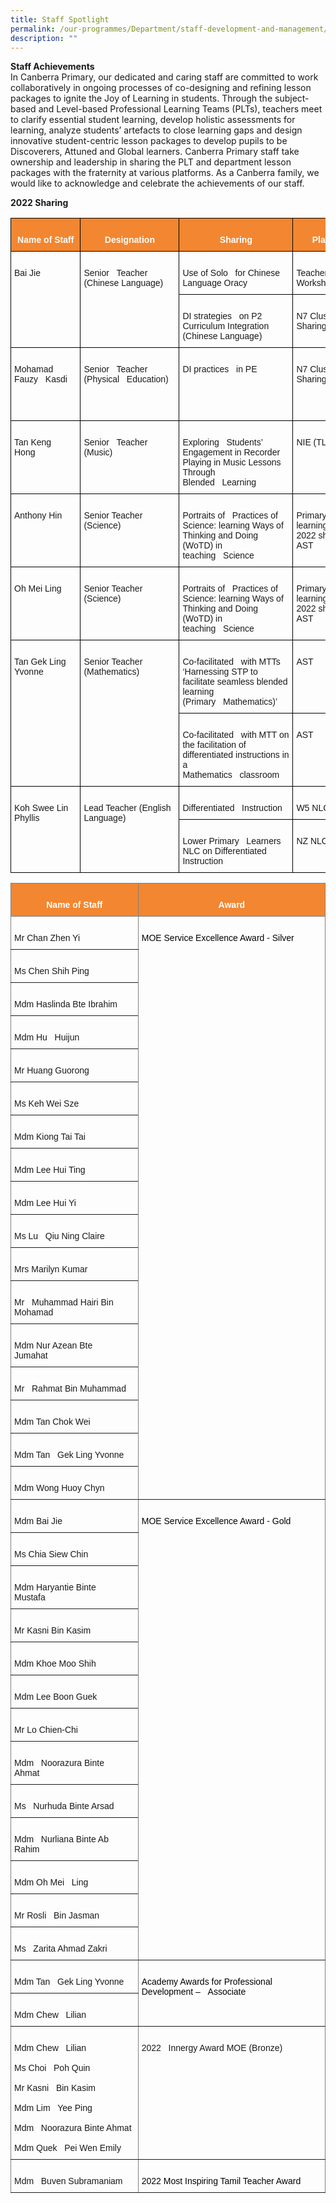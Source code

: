 ```yaml
---
title: Staff Spotlight
permalink: /our-programmes/Department/staff-development-and-management/
description: ""
---
```

**Staff Achievements**<br>
In Canberra Primary, our dedicated and caring staff are committed to work collaboratively in ongoing processes of co-designing and refining lesson packages to ignite the Joy of Learning in students. Through the subject-based and Level-based Professional Learning Teams (PLTs), teachers meet to clarify essential student learning, develop holistic assessments for learning, analyze students’ artefacts to close learning gaps and design innovative student-centric lesson packages to develop pupils to be Discoverers, Attuned and Global learners. 
Canberra Primary staff take ownership and leadership in sharing the PLT and department lesson packages with the fraternity at various platforms. As a Canberra family, we would like to acknowledge and celebrate the achievements of our staff. <br>

**2022 Sharing**

<style type="text/css">
.tg  {border-collapse:collapse;border-spacing:0;}
.tg td{border-color:black;border-style:solid;border-width:1px;font-family:Arial, sans-serif;font-size:14px;
  overflow:hidden;padding:10px 5px;word-break:normal;}
.tg th{border-color:black;border-style:solid;border-width:1px;font-family:Arial, sans-serif;font-size:14px;
  font-weight:normal;overflow:hidden;padding:10px 5px;word-break:normal;}
.tg .tg-qkx5{background-color:#f38630;color:#ffffff;font-weight:bold;text-align:center;vertical-align:top}
.tg .tg-0lax{text-align:left;vertical-align:top}
</style>
<table class="tg">
<thead>
  <tr>
    <th class="tg-qkx5">   <br>Name of Staff   </th>
    <th class="tg-qkx5">   <br>Designation   </th>
    <th class="tg-qkx5">   <br>Sharing    </th>
    <th class="tg-qkx5">   <br>Platform   </th>
  </tr>
</thead>
<tbody>
  <tr>
    <td class="tg-0lax" rowspan="2">&nbsp;&nbsp;&nbsp;<br>Bai Jie&nbsp;&nbsp;&nbsp;&nbsp;</td>
    <td class="tg-0lax" rowspan="2">&nbsp;&nbsp;&nbsp;<br>Senior&nbsp;&nbsp;&nbsp;Teacher (Chinese Language)<br>&nbsp;&nbsp;&nbsp;<br> &nbsp;&nbsp;&nbsp;</td>
    <td class="tg-0lax">&nbsp;&nbsp;&nbsp;<br>Use of Solo&nbsp;&nbsp;&nbsp;for Chinese Language Oracy&nbsp;&nbsp;&nbsp;</td>
    <td class="tg-0lax">&nbsp;&nbsp;&nbsp;<br>Teacher-Led-Workshop&nbsp;&nbsp;&nbsp;&nbsp;</td>
  </tr>
  <tr>
    <td class="tg-0lax">&nbsp;&nbsp;&nbsp;<br>DI strategies&nbsp;&nbsp;&nbsp;on P2 Curriculum Integration (Chinese Language)&nbsp;&nbsp;&nbsp;</td>
    <td class="tg-0lax">&nbsp;&nbsp;&nbsp;<br>N7 Cluster DI Sharing&nbsp;&nbsp;&nbsp;</td>
  </tr>
  <tr>
    <td class="tg-0lax">&nbsp;&nbsp;&nbsp;<br>Mohamad Fauzy&nbsp;&nbsp;&nbsp;Kasdi&nbsp;&nbsp;&nbsp;&nbsp;</td>
    <td class="tg-0lax">&nbsp;&nbsp;&nbsp;<br>Senior&nbsp;&nbsp;&nbsp;Teacher (Physical&nbsp;&nbsp;&nbsp;Education)&nbsp;&nbsp;&nbsp;</td>
    <td class="tg-0lax">&nbsp;&nbsp;&nbsp;<br>DI practices&nbsp;&nbsp;&nbsp;in PE<br>&nbsp;&nbsp;&nbsp;<br> <br>&nbsp;&nbsp;&nbsp;<br> &nbsp;&nbsp;&nbsp;</td>
    <td class="tg-0lax">&nbsp;&nbsp;&nbsp;<br>N7 Cluster DI Sharing&nbsp;&nbsp;&nbsp;</td>
  </tr>
  <tr>
    <td class="tg-0lax">&nbsp;&nbsp;&nbsp;<br>Tan Keng Hong&nbsp;&nbsp;&nbsp;</td>
    <td class="tg-0lax">&nbsp;&nbsp;&nbsp;<br>Senior&nbsp;&nbsp;&nbsp;Teacher (Music)&nbsp;&nbsp;&nbsp;</td>
    <td class="tg-0lax">&nbsp;&nbsp;&nbsp;<br>Exploring&nbsp;&nbsp;&nbsp;Students’ Engagement in Recorder Playing in Music Lessons Through Blended&nbsp;&nbsp;&nbsp;Learning&nbsp;&nbsp;&nbsp;&nbsp;</td>
    <td class="tg-0lax">&nbsp;&nbsp;&nbsp;<br>NIE (TLP1)&nbsp;&nbsp;&nbsp;</td>
  </tr>
  <tr>
    <td class="tg-0lax">&nbsp;&nbsp;&nbsp;<br>Anthony Hin&nbsp;&nbsp;&nbsp;</td>
    <td class="tg-0lax">&nbsp;&nbsp;&nbsp;<br>Senior Teacher (Science)&nbsp;&nbsp;&nbsp;</td>
    <td class="tg-0lax">&nbsp;&nbsp;&nbsp;<br>Portraits of&nbsp;&nbsp;&nbsp;Practices of Science: learning Ways of Thinking and Doing (WoTD) in teaching&nbsp;&nbsp;&nbsp;Science&nbsp;&nbsp;&nbsp;</td>
    <td class="tg-0lax">&nbsp;&nbsp;&nbsp;<br>Primary&nbsp;&nbsp;&nbsp;science learning day 2022 sharing at AST&nbsp;&nbsp;&nbsp;</td>
  </tr>
  <tr>
    <td class="tg-0lax">&nbsp;&nbsp;&nbsp;<br>Oh Mei Ling&nbsp;&nbsp;&nbsp;&nbsp;</td>
    <td class="tg-0lax">&nbsp;&nbsp;&nbsp;<br>Senior Teacher (Science)&nbsp;&nbsp;&nbsp;</td>
    <td class="tg-0lax">&nbsp;&nbsp;&nbsp;<br>Portraits of&nbsp;&nbsp;&nbsp;Practices of Science: learning Ways of Thinking and Doing (WoTD) in teaching&nbsp;&nbsp;&nbsp;Science&nbsp;&nbsp;&nbsp;</td>
    <td class="tg-0lax">&nbsp;&nbsp;&nbsp;<br>Primary&nbsp;&nbsp;&nbsp;science learning day 2022 sharing at AST&nbsp;&nbsp;&nbsp;</td>
  </tr>
  <tr>
    <td class="tg-0lax" rowspan="2">&nbsp;&nbsp;&nbsp;<br>Tan Gek Ling Yvonne<br>&nbsp;&nbsp;&nbsp;<br> &nbsp;&nbsp;&nbsp;</td>
    <td class="tg-0lax" rowspan="2">&nbsp;&nbsp;&nbsp;<br>Senior Teacher (Mathematics)<br>&nbsp;&nbsp;&nbsp;<br> &nbsp;&nbsp;&nbsp;</td>
    <td class="tg-0lax">&nbsp;&nbsp;&nbsp;<br>Co-facilitated&nbsp;&nbsp;&nbsp;with MTTs ‘Harnessing STP to facilitate seamless blended learning (Primary&nbsp;&nbsp;&nbsp;Mathematics)’&nbsp;&nbsp;&nbsp;&nbsp;</td>
    <td class="tg-0lax">&nbsp;&nbsp;&nbsp;<br>AST&nbsp;&nbsp;&nbsp;</td>
  </tr>
  <tr>
    <td class="tg-0lax">&nbsp;&nbsp;&nbsp;<br>Co-facilitated&nbsp;&nbsp;&nbsp;with MTT on the facilitation of differentiated instructions in a Mathematics&nbsp;&nbsp;&nbsp;classroom&nbsp;&nbsp;&nbsp;&nbsp;</td>
    <td class="tg-0lax">&nbsp;&nbsp;&nbsp;<br>AST&nbsp;&nbsp;&nbsp;</td>
  </tr>
  <tr>
    <td class="tg-0lax" rowspan="2">&nbsp;&nbsp;&nbsp;<br>Koh Swee Lin Phyllis<br>&nbsp;&nbsp;&nbsp;<br> &nbsp;&nbsp;&nbsp;</td>
    <td class="tg-0lax" rowspan="2">&nbsp;&nbsp;&nbsp;<br>Lead Teacher (English Language)<br>&nbsp;&nbsp;&nbsp;<br> &nbsp;&nbsp;&nbsp;</td>
    <td class="tg-0lax">&nbsp;&nbsp;&nbsp;<br>Differentiated&nbsp;&nbsp;&nbsp;Instruction&nbsp;&nbsp;&nbsp;</td>
    <td class="tg-0lax">&nbsp;&nbsp;&nbsp;<br>W5 NLC&nbsp;&nbsp;&nbsp;</td>
  </tr>
  <tr>
    <td class="tg-0lax">&nbsp;&nbsp;&nbsp;<br>Lower Primary&nbsp;&nbsp;&nbsp;Learners NLC on Differentiated Instruction&nbsp;&nbsp;&nbsp;</td>
    <td class="tg-0lax">&nbsp;&nbsp;&nbsp;<br>NZ NLC&nbsp;&nbsp;&nbsp;</td>
  </tr>
</tbody>
</table>

<style type="text/css">
.tg  {border-collapse:collapse;border-spacing:0;}
.tg td{border-color:black;border-style:solid;border-width:1px;font-family:Arial, sans-serif;font-size:14px;
  overflow:hidden;padding:10px 5px;word-break:normal;}
.tg th{border-color:black;border-style:solid;border-width:1px;font-family:Arial, sans-serif;font-size:14px;
  font-weight:normal;overflow:hidden;padding:10px 5px;word-break:normal;}
.tg .tg-1e3k{background-color:#f38630;border-color:inherit;color:#ffffff;font-weight:bold;text-align:center;vertical-align:top}
.tg .tg-0pky{border-color:inherit;text-align:left;vertical-align:top}
</style>
<table class="tg">
<thead>
  <tr>
    <th class="tg-1e3k">   <br>Name of Staff   </th>
    <th class="tg-1e3k">   <br>Award   </th>
  </tr>
</thead>
<tbody>
  <tr>
    <td class="tg-0pky">&nbsp;&nbsp;&nbsp;<br>Mr Chan Zhen Yi&nbsp;&nbsp;&nbsp;</td>
    <td class="tg-0pky" rowspan="17">&nbsp;&nbsp;&nbsp;<br><span style="color:black;background-color:white">MOE Service Excellence Award - Silver</span><br>&nbsp;&nbsp;&nbsp;<br> &nbsp;&nbsp;&nbsp;</td>
  </tr>
  <tr>
    <td class="tg-0pky">&nbsp;&nbsp;&nbsp;<br>Ms Chen Shih Ping&nbsp;&nbsp;&nbsp;&nbsp;</td>
  </tr>
  <tr>
    <td class="tg-0pky">&nbsp;&nbsp;&nbsp;<br>Mdm Haslinda Bte Ibrahim&nbsp;&nbsp;&nbsp;</td>
  </tr>
  <tr>
    <td class="tg-0pky">&nbsp;&nbsp;&nbsp;<br>Mdm Hu&nbsp;&nbsp;&nbsp;Huijun&nbsp;&nbsp;&nbsp;</td>
  </tr>
  <tr>
    <td class="tg-0pky">&nbsp;&nbsp;&nbsp;<br>Mr Huang Guorong&nbsp;&nbsp;&nbsp;</td>
  </tr>
  <tr>
    <td class="tg-0pky">&nbsp;&nbsp;&nbsp;<br>Ms Keh Wei Sze&nbsp;&nbsp;&nbsp;</td>
  </tr>
  <tr>
    <td class="tg-0pky">&nbsp;&nbsp;&nbsp;<br>Mdm Kiong Tai Tai&nbsp;&nbsp;&nbsp;</td>
  </tr>
  <tr>
    <td class="tg-0pky">&nbsp;&nbsp;&nbsp;<br>Mdm Lee Hui Ting&nbsp;&nbsp;&nbsp;</td>
  </tr>
  <tr>
    <td class="tg-0pky">&nbsp;&nbsp;&nbsp;<br>Mdm Lee Hui Yi&nbsp;&nbsp;&nbsp;</td>
  </tr>
  <tr>
    <td class="tg-0pky">&nbsp;&nbsp;&nbsp;<br>Ms Lu&nbsp;&nbsp;&nbsp;Qiu Ning Claire&nbsp;&nbsp;&nbsp;</td>
  </tr>
  <tr>
    <td class="tg-0pky">&nbsp;&nbsp;&nbsp;<br>Mrs Marilyn Kumar&nbsp;&nbsp;&nbsp;</td>
  </tr>
  <tr>
    <td class="tg-0pky">&nbsp;&nbsp;&nbsp;<br>Mr&nbsp;&nbsp;&nbsp;Muhammad Hairi Bin Mohamad&nbsp;&nbsp;&nbsp;</td>
  </tr>
  <tr>
    <td class="tg-0pky">&nbsp;&nbsp;&nbsp;<br>Mdm Nur Azean Bte Jumahat&nbsp;&nbsp;&nbsp;</td>
  </tr>
  <tr>
    <td class="tg-0pky">&nbsp;&nbsp;&nbsp;<br>Mr&nbsp;&nbsp;&nbsp;Rahmat Bin Muhammad&nbsp;&nbsp;&nbsp;</td>
  </tr>
  <tr>
    <td class="tg-0pky">&nbsp;&nbsp;&nbsp;<br>Mdm Tan Chok Wei&nbsp;&nbsp;&nbsp;</td>
  </tr>
  <tr>
    <td class="tg-0pky">&nbsp;&nbsp;&nbsp;<br>Mdm Tan&nbsp;&nbsp;&nbsp;Gek Ling Yvonne&nbsp;&nbsp;&nbsp;</td>
  </tr>
  <tr>
    <td class="tg-0pky">&nbsp;&nbsp;&nbsp;<br>Mdm Wong Huoy Chyn&nbsp;&nbsp;&nbsp;</td>
  </tr>
  <tr>
    <td class="tg-0pky">&nbsp;&nbsp;&nbsp;<br>Mdm Bai Jie&nbsp;&nbsp;&nbsp;</td>
    <td class="tg-0pky" rowspan="13">&nbsp;&nbsp;&nbsp;<br><span style="color:black;background-color:white">MOE Service Excellence Award - Gold</span><br>&nbsp;&nbsp;&nbsp;<br> &nbsp;&nbsp;&nbsp;</td>
  </tr>
  <tr>
    <td class="tg-0pky">&nbsp;&nbsp;&nbsp;<br>Ms Chia Siew Chin&nbsp;&nbsp;&nbsp;</td>
  </tr>
  <tr>
    <td class="tg-0pky">&nbsp;&nbsp;&nbsp;<br>Mdm Haryantie Binte Mustafa&nbsp;&nbsp;&nbsp;</td>
  </tr>
  <tr>
    <td class="tg-0pky">&nbsp;&nbsp;&nbsp;<br>Mr Kasni Bin Kasim&nbsp;&nbsp;&nbsp;</td>
  </tr>
  <tr>
    <td class="tg-0pky">&nbsp;&nbsp;&nbsp;<br>Mdm Khoe Moo Shih&nbsp;&nbsp;&nbsp;</td>
  </tr>
  <tr>
    <td class="tg-0pky">&nbsp;&nbsp;&nbsp;<br>Mdm Lee Boon Guek&nbsp;&nbsp;&nbsp;</td>
  </tr>
  <tr>
    <td class="tg-0pky">&nbsp;&nbsp;&nbsp;<br>Mr Lo Chien-Chi&nbsp;&nbsp;&nbsp;</td>
  </tr>
  <tr>
    <td class="tg-0pky">&nbsp;&nbsp;&nbsp;<br>Mdm&nbsp;&nbsp;&nbsp;Noorazura Binte Ahmat&nbsp;&nbsp;&nbsp;</td>
  </tr>
  <tr>
    <td class="tg-0pky">&nbsp;&nbsp;&nbsp;<br>Ms&nbsp;&nbsp;&nbsp;Nurhuda Binte Arsad&nbsp;&nbsp;&nbsp;</td>
  </tr>
  <tr>
    <td class="tg-0pky">&nbsp;&nbsp;&nbsp;<br>Mdm&nbsp;&nbsp;&nbsp;Nurliana Binte Ab Rahim&nbsp;&nbsp;&nbsp;</td>
  </tr>
  <tr>
    <td class="tg-0pky">&nbsp;&nbsp;&nbsp;<br>Mdm Oh Mei&nbsp;&nbsp;&nbsp;Ling&nbsp;&nbsp;&nbsp;</td>
  </tr>
  <tr>
    <td class="tg-0pky">&nbsp;&nbsp;&nbsp;<br>Mr Rosli&nbsp;&nbsp;&nbsp;Bin Jasman&nbsp;&nbsp;&nbsp;</td>
  </tr>
  <tr>
    <td class="tg-0pky">&nbsp;&nbsp;&nbsp;<br>Ms&nbsp;&nbsp;&nbsp;Zarita Ahmad Zakri&nbsp;&nbsp;&nbsp;</td>
  </tr>
  <tr>
    <td class="tg-0pky">&nbsp;&nbsp;&nbsp;<br>Mdm Tan&nbsp;&nbsp;&nbsp;Gek Ling Yvonne&nbsp;&nbsp;&nbsp;</td>
    <td class="tg-0pky" rowspan="2">&nbsp;&nbsp;&nbsp;<br><span style="color:black;background-color:white">Academy Awards for Professional Development –&nbsp;&nbsp;&nbsp;Associate</span>&nbsp;&nbsp;&nbsp;</td>
  </tr>
  <tr>
    <td class="tg-0pky">&nbsp;&nbsp;&nbsp;<br>Mdm Chew&nbsp;&nbsp;&nbsp;Lilian&nbsp;&nbsp;&nbsp;</td>
  </tr>
  <tr>
    <td class="tg-0pky">&nbsp;&nbsp;&nbsp;<br>Mdm Chew&nbsp;&nbsp;&nbsp;Lilian<br>&nbsp;&nbsp;&nbsp;<br>Ms Choi&nbsp;&nbsp;&nbsp;Poh Quin<br>&nbsp;&nbsp;&nbsp;<br>Mr Kasni&nbsp;&nbsp;&nbsp;Bin Kasim<br>&nbsp;&nbsp;&nbsp;<br>Mdm Lim&nbsp;&nbsp;&nbsp;Yee Ping<br>&nbsp;&nbsp;&nbsp;<br>Mdm&nbsp;&nbsp;&nbsp;Noorazura Binte Ahmat<br>&nbsp;&nbsp;&nbsp;<br>Mdm Quek&nbsp;&nbsp;&nbsp;Pei Wen Emily&nbsp;&nbsp;&nbsp;</td>
    <td class="tg-0pky">&nbsp;&nbsp;&nbsp;<br>2022&nbsp;&nbsp;&nbsp;Innergy Award MOE (Bronze)&nbsp;&nbsp;&nbsp;</td>
  </tr>
  <tr>
    <td class="tg-0pky">&nbsp;&nbsp;&nbsp;<br>Mdm&nbsp;&nbsp;&nbsp;Buven Subramaniam&nbsp;&nbsp;&nbsp;</td>
    <td class="tg-0pky">&nbsp;&nbsp;&nbsp;<br><span style="color:black;background-color:white">2022 Most Inspiring Tamil Teacher Award </span>&nbsp;&nbsp;&nbsp;</td>
  </tr>
</tbody>
</table>
